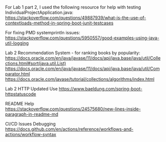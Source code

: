 For Lab 1 part 2, I used the following resource for help with testing IndividualProjectApplication.java:
https://stackoverflow.com/questions/49887939/what-is-the-use-of-contextloads-method-in-spring-boot-junit-testcases

For fixing PMD systemprintln issues:
https://stackoverflow.com/questions/5950557/good-examples-using-java-util-logging

Lab 2 Recommendation System - for ranking books by popularity:
https://docs.oracle.com/en/java/javase/11/docs/api/java.base/java/util/Collections.html#sort(java.util.List)
https://docs.oracle.com/en/java/javase/11/docs/api/java.base/java/util/Comparator.html
https://docs.oracle.com/javase/tutorial/collections/algorithms/index.html

Lab 2 HTTP Updated Use
https://www.baeldung.com/spring-boot-httpstatuscode

README Help  
https://stackoverflow.com/questions/24575680/new-lines-inside-paragraph-in-readme-md  


CI/CD Issues Debugging
https://docs.github.com/en/actions/reference/workflows-and-actions/workflow-syntax